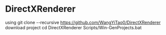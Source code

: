 # DirectXRenderer

using  git clone --recursive https://github.com/WangYiTao0/DirectXRenderer download project
cd DirectXRenderer
Scripts/Win-GenProjects.bat
